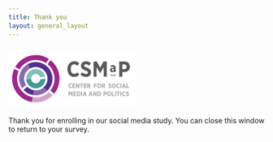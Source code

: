 ```yaml
---
title: Thank you
layout: general_layout
---
```

<a class="site-title" rel="author"><img src="images/csmap_logo_sq.png" style="max-width:50%; padding-top:10px;"></a>

Thank you for enrolling in our social media study. You can close this window to return to your survey.


